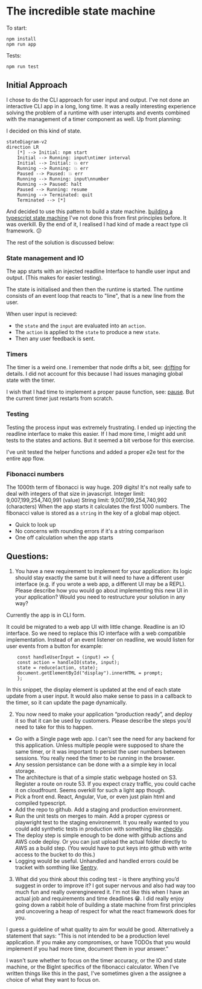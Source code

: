# The incredible state machine

To start:

```
npm install
npm run app
```

Tests:

```
npm run test
```

## Initial Approach

I chose to do the CLI approach for user input and output. I've not done an interactive CLI app in a long, long time. It was a really interesting experience solving the problem of a runtime with user interupts and events combined with the management of a timer component as well.
Up front planning:

I decided on this kind of state.

```mermaid
stateDiagram-v2
direction LR
    [*] --> Initial: npm start
    Initial --> Running: input\ntimer interval
    Initial --> Initial: 💥 err
    Running --> Running: 💥 err
    Paused --> Paused: 💥 err
    Running --> Running: input\nnumber
    Running --> Paused: halt
    Paused --> Running: resume
    Running --> Terminated: quit
    Terminated --> [*]
```

And decided to use this pattern to build a state machine.
[building a typescript state machine](https://medium.com/@floyd.may/building-a-typescript-state-machine-cc9e55995fa8)
I've not done this from first principles before. It was overkill. By the end of it, I realised I had kind of made a react type cli framework. 😕

The rest of the solution is discussed below:

### State management and IO

The app starts with an injected readline Interface to handle user input and output. (This makes for easier testing).

The state is initialised and then then the runtime is started. The runtime consists of an event loop that reacts to "line", that is a new line from the user.

When user input is recieved:

- the `state` and the `input` are evaluated into an `action`.
- The `action` is applied to the `state` to produce a new `state`.
- Then any user feedback is sent.

### Timers

The timer is a weird one. I remember that node drifts a bit, see: [drifting](docs/compromises.md#drift) for details.
I did not account for this because I had issues managing global state with the timer.

I wish that I had time to implement a proper pause function, see: [pause](docs/compromises.md#pause-function). But the current timer just restarts from scratch.

### Testing

Testing the process input was extremely frustrating. I ended up injecting the readline interface to make this easier.
If I had more time, I might add unit tests to the states and actions. But it seemed a bit verbose for this exercise.

I've unit tested the helper functions and added a proper e2e test for the entire app flow.

### Fibonacci numbers

The 1000th term of fibonacci is way huge. 209 digits! It's not really safe to deal with integers of that size in javascript.
Integer limit: 9,007,199,254,740,991 (value)
String limit: 9,007,199,254,740,992 (characters)
When the app starts it calculates the first 1000 numbers. The fibonacci value is stored as a `string` in the key of a global map object.

- Quick to look up
- No concerns with rounding errors if it's a string comparison
- One off calculation when the app starts

## Questions:

1. You have a new requirement to implement for your application: its logic should stay exactly the same but it will need to have a different user interface (e.g. if you wrote a web app, a different UI may be a REPL). Please describe how you would go about implementing this new UI in your application? Would you need to restructure your solution in any way?

Currently the app is in CLI form.

It could be migrated to a web app UI with little change.
Readline is an IO interface. So we need to replace this IO interface with a web compatible implementation.
Instead of an event listener on readline, we would listen for user events from a button for example:

```
    const handleUserInput = (input) => {
    const action = handleIO(state, input);
    state = reduce(action, state);
    document.getElementById("display").innerHTML = prompt;
    };
```

In this snippet, the display element is updated at the end of each state update from a user input.
It would also make sense to pass in a callback to the timer, so it can update the page dynamically.

2. You now need to make your application “production ready”, and deploy it so that it can be used by customers. Please describe the steps you’d need to take for this to happen.

- Go with a Single page web app. I can't see the need for any backend for this application. Unless multiple people were supposed to share the same timer, or it was important to persist the user numbers between sessions. You really need the timer to be running in the browser.
- Any session persistance can be done with a a simple key in local storage.
- The architecture is that of a simple static webpage hosted on S3. Register a route on route 53. If you expect crazy traffic, you could cache it on cloudfrount. Seems overkill for such a light app though.
- Pick a front end. React, Angular, Vue, or even just plain html and compiled typescript.
- Add the repo to github. Add a staging and production environment.
- Run the unit tests on merges to main. Add a proper cypress or playwright test to the staging environemnt. It you really wanted to you could add synthetic tests in production with something like [checkly](https://www.checklyhq.com/).
- The deploy step is simple enough to be done with github actions and AWS code deploy. Or you can just upload the actual folder directly to AWS as a build step. (You would have to put keys into github with write access to the bucket to do this.)
- Logging would be useful. Unhandled and handled errors could be tracket with somthing like [Sentry](https://docs.sentry.io/platforms/javascript/?original_referrer=https%3A%2F%2Fsentry.io%2F).

3. What did you think about this coding test - is there anything you’d suggest in order to
   improve it?
   I got super nervous and also had way too much fun and really overengineered it. I'm not like this when I have an actual job and requirements and time deadlines 😁. I did really enjoy going down a rabbit hole of building a state machine from first principles and uncovering a heap of respect for what the react framework does for you.

I guess a guideline of what quality to aim for would be good.
Alternatively a statement that says: "This is not intended to be a production level application. If you make any compromises, or have TODOs that you would implement if you had more time, document them in your answer."

I wasn't sure whether to focus on the timer accuracy, or the IO and state machine, or the BigInt specifics of the fibonacci calculator. When I've written things like this in the past, I've sometimes given a the assignee a choice of what they want to focus on.
